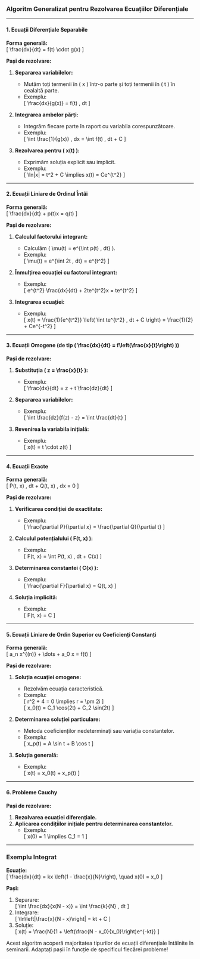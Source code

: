 ### **Algoritm Generalizat pentru Rezolvarea Ecuațiilor Diferențiale**

---

#### **1. Ecuații Diferențiale Separabile**  
**Forma generală:**  
\[ \frac{dx}{dt} = f(t) \cdot g(x) \]  

**Pași de rezolvare:**  
1. **Separarea variabilelor:**  
   - Mutăm toți termenii în \( x \) într-o parte și toți termenii în \( t \) în cealaltă parte.  
   - Exemplu:  
     \[ \frac{dx}{g(x)} = f(t) \, dt \]  

2. **Integrarea ambelor părți:**  
   - Integrăm fiecare parte în raport cu variabila corespunzătoare.  
   - Exemplu:  
     \[ \int \frac{1}{g(x)} \, dx = \int f(t) \, dt + C \]  

3. **Rezolvarea pentru \( x(t) \):**  
   - Exprimăm soluția explicit sau implicit.  
   - Exemplu:  
     \[ \ln|x| = t^2 + C \implies x(t) = Ce^{t^2} \]  

---

#### **2. Ecuații Liniare de Ordinul Întâi**  
**Forma generală:**  
\[ \frac{dx}{dt} + p(t)x = q(t) \]  

**Pași de rezolvare:**  
1. **Calculul factorului integrant:**  
   - Calculăm \( \mu(t) = e^{\int p(t) \, dt} \).  
   - Exemplu:  
     \[ \mu(t) = e^{\int 2t \, dt} = e^{t^2} \]  

2. **Înmulțirea ecuației cu factorul integrant:**  
   - Exemplu:  
     \[ e^{t^2} \frac{dx}{dt} + 2te^{t^2}x = te^{t^2} \]  

3. **Integrarea ecuației:**  
   - Exemplu:  
     \[ x(t) = \frac{1}{e^{t^2}} \left( \int te^{t^2} \, dt + C \right) = \frac{1}{2} + Ce^{-t^2} \]  

---

#### **3. Ecuații Omogene (de tip \( \frac{dx}{dt} = f\left(\frac{x}{t}\right) \))**  
**Pași de rezolvare:**  
1. **Substituția \( z = \frac{x}{t} \):**  
   - Exemplu:  
     \[ \frac{dx}{dt} = z + t \frac{dz}{dt} \]  

2. **Separarea variabilelor:**  
   - Exemplu:  
     \[ \int \frac{dz}{f(z) - z} = \int \frac{dt}{t} \]  

3. **Revenirea la variabila inițială:**  
   - Exemplu:  
     \[ x(t) = t \cdot z(t) \]  

---

#### **4. Ecuații Exacte**  
**Forma generală:**  
\[ P(t, x) \, dt + Q(t, x) \, dx = 0 \]  

**Pași de rezolvare:**  
1. **Verificarea condiției de exactitate:**  
   - Exemplu:  
     \[ \frac{\partial P}{\partial x} = \frac{\partial Q}{\partial t} \]  

2. **Calculul potențialului \( F(t, x) \):**  
   - Exemplu:  
     \[ F(t, x) = \int P(t, x) \, dt + C(x) \]  

3. **Determinarea constantei \( C(x) \):**  
   - Exemplu:  
     \[ \frac{\partial F}{\partial x} = Q(t, x) \]  

4. **Soluția implicită:**  
   - Exemplu:  
     \[ F(t, x) = C \]  

---

#### **5. Ecuații Liniare de Ordin Superior cu Coeficienți Constanți**  
**Forma generală:**  
\[ a_n x^{(n)} + \dots + a_0 x = f(t) \]  

**Pași de rezolvare:**  
1. **Soluția ecuației omogene:**  
   - Rezolvăm ecuația caracteristică.  
   - Exemplu:  
     \[ r^2 + 4 = 0 \implies r = \pm 2i \]  
     \[ x_0(t) = C_1 \cos(2t) + C_2 \sin(2t) \]  

2. **Determinarea soluției particulare:**  
   - Metoda coeficienților nedeterminați sau variația constantelor.  
   - Exemplu:  
     \[ x_p(t) = A \sin t + B \cos t \]  

3. **Soluția generală:**  
   - Exemplu:  
     \[ x(t) = x_0(t) + x_p(t) \]  

---

#### **6. Probleme Cauchy**  
**Pași de rezolvare:**  
1. **Rezolvarea ecuației diferențiale.**  
2. **Aplicarea condițiilor inițiale pentru determinarea constantelor.**  
   - Exemplu:  
     \[ x(0) = 1 \implies C_1 = 1 \]  

---

### **Exemplu Integrat**  
**Ecuație:**  
\[ \frac{dx}{dt} = kx \left(1 - \frac{x}{N}\right), \quad x(0) = x_0 \]  

**Pași:**  
1. Separare:  
   \[ \int \frac{dx}{x(N - x)} = \int \frac{k}{N} \, dt \]  
2. Integrare:  
   \[ \ln\left|\frac{x}{N - x}\right| = kt + C \]  
3. Soluție:  
   \[ x(t) = \frac{N}{1 + \left(\frac{N - x_0}{x_0}\right)e^{-kt}} \]  

Acest algoritm acoperă majoritatea tipurilor de ecuații diferențiale întâlnite în seminarii. Adaptați pașii în funcție de specificul fiecărei probleme!
